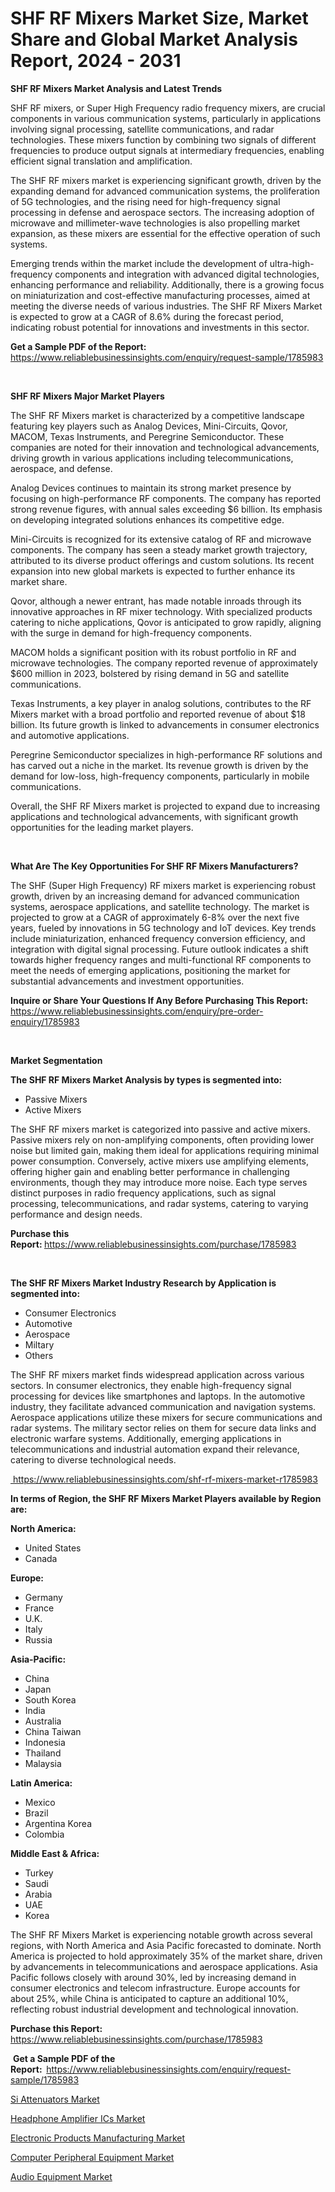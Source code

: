<p><h1>SHF RF Mixers Market Size, Market Share and Global Market Analysis Report, 2024 - 2031</h1></p><p><strong>SHF RF Mixers Market Analysis and Latest Trends</strong></p>
<p><p>SHF RF mixers, or Super High Frequency radio frequency mixers, are crucial components in various communication systems, particularly in applications involving signal processing, satellite communications, and radar technologies. These mixers function by combining two signals of different frequencies to produce output signals at intermediary frequencies, enabling efficient signal translation and amplification.</p><p>The SHF RF mixers market is experiencing significant growth, driven by the expanding demand for advanced communication systems, the proliferation of 5G technologies, and the rising need for high-frequency signal processing in defense and aerospace sectors. The increasing adoption of microwave and millimeter-wave technologies is also propelling market expansion, as these mixers are essential for the effective operation of such systems.</p><p>Emerging trends within the market include the development of ultra-high-frequency components and integration with advanced digital technologies, enhancing performance and reliability. Additionally, there is a growing focus on miniaturization and cost-effective manufacturing processes, aimed at meeting the diverse needs of various industries. The SHF RF Mixers Market is expected to grow at a CAGR of 8.6% during the forecast period, indicating robust potential for innovations and investments in this sector.</p></p>
<p><strong>Get a Sample PDF of the Report:&nbsp;</strong> <a href="https://www.reliablebusinessinsights.com/enquiry/request-sample/1785983?utm_campaign=41&utm_medium=2&utm_source=Github&utm_content=ia&utm_term=19122024&utm_id=shf-rf-mixers">https://www.reliablebusinessinsights.com/enquiry/request-sample/1785983</a></p>
<p>&nbsp;</p>
<p><strong>SHF RF Mixers Major Market Players</strong></p>
<p><p>The SHF RF Mixers market is characterized by a competitive landscape featuring key players such as Analog Devices, Mini-Circuits, Qovor, MACOM, Texas Instruments, and Peregrine Semiconductor. These companies are noted for their innovation and technological advancements, driving growth in various applications including telecommunications, aerospace, and defense.</p><p>Analog Devices continues to maintain its strong market presence by focusing on high-performance RF components. The company has reported strong revenue figures, with annual sales exceeding $6 billion. Its emphasis on developing integrated solutions enhances its competitive edge.</p><p>Mini-Circuits is recognized for its extensive catalog of RF and microwave components. The company has seen a steady market growth trajectory, attributed to its diverse product offerings and custom solutions. Its recent expansion into new global markets is expected to further enhance its market share.</p><p>Qovor, although a newer entrant, has made notable inroads through its innovative approaches in RF mixer technology. With specialized products catering to niche applications, Qovor is anticipated to grow rapidly, aligning with the surge in demand for high-frequency components.</p><p>MACOM holds a significant position with its robust portfolio in RF and microwave technologies. The company reported revenue of approximately $600 million in 2023, bolstered by rising demand in 5G and satellite communications.</p><p>Texas Instruments, a key player in analog solutions, contributes to the RF Mixers market with a broad portfolio and reported revenue of about $18 billion. Its future growth is linked to advancements in consumer electronics and automotive applications.</p><p>Peregrine Semiconductor specializes in high-performance RF solutions and has carved out a niche in the market. Its revenue growth is driven by the demand for low-loss, high-frequency components, particularly in mobile communications.</p><p>Overall, the SHF RF Mixers market is projected to expand due to increasing applications and technological advancements, with significant growth opportunities for the leading market players.</p></p>
<p>&nbsp;</p>
<p><strong>What Are The Key Opportunities For SHF RF Mixers Manufacturers?</strong></p>
<p><p>The SHF (Super High Frequency) RF mixers market is experiencing robust growth, driven by an increasing demand for advanced communication systems, aerospace applications, and satellite technology. The market is projected to grow at a CAGR of approximately 6-8% over the next five years, fueled by innovations in 5G technology and IoT devices. Key trends include miniaturization, enhanced frequency conversion efficiency, and integration with digital signal processing. Future outlook indicates a shift towards higher frequency ranges and multi-functional RF components to meet the needs of emerging applications, positioning the market for substantial advancements and investment opportunities.</p></p>
<p><strong>Inquire or Share Your Questions If Any Before Purchasing This Report:</strong> <a href="https://www.reliablebusinessinsights.com/enquiry/pre-order-enquiry/1785983?utm_campaign=41&utm_medium=2&utm_source=Github&utm_content=ia&utm_term=19122024&utm_id=shf-rf-mixers">https://www.reliablebusinessinsights.com/enquiry/pre-order-enquiry/1785983</a></p>
<p>&nbsp;</p>
<p><strong>Market Segmentation</strong></p>
<p><strong>The SHF RF Mixers Market Analysis by types is segmented into:</strong></p>
<p><ul><li>Passive Mixers</li><li>Active Mixers</li></ul></p>
<p><p>The SHF RF mixers market is categorized into passive and active mixers. Passive mixers rely on non-amplifying components, often providing lower noise but limited gain, making them ideal for applications requiring minimal power consumption. Conversely, active mixers use amplifying elements, offering higher gain and enabling better performance in challenging environments, though they may introduce more noise. Each type serves distinct purposes in radio frequency applications, such as signal processing, telecommunications, and radar systems, catering to varying performance and design needs.</p></p>
<p><strong>Purchase this Report:&nbsp;</strong><a href="https://www.reliablebusinessinsights.com/purchase/1785983?utm_campaign=41&utm_medium=2&utm_source=Github&utm_content=ia&utm_term=19122024&utm_id=shf-rf-mixers">https://www.reliablebusinessinsights.com/purchase/1785983</a></p>
<p>&nbsp;</p>
<p><strong>The SHF RF Mixers Market Industry Research by Application is segmented into:</strong></p>
<p><ul><li>Consumer Electronics</li><li>Automotive</li><li>Aerospace</li><li>Miltary</li><li>Others</li></ul></p>
<p><p>The SHF RF mixers market finds widespread application across various sectors. In consumer electronics, they enable high-frequency signal processing for devices like smartphones and laptops. In the automotive industry, they facilitate advanced communication and navigation systems. Aerospace applications utilize these mixers for secure communications and radar systems. The military sector relies on them for secure data links and electronic warfare systems. Additionally, emerging applications in telecommunications and industrial automation expand their relevance, catering to diverse technological needs.</p></p>
<p><a href="https://www.reliablebusinessinsights.com/shf-rf-mixers-market-r1785983?utm_campaign=41&utm_medium=2&utm_source=Github&utm_content=ia&utm_term=19122024&utm_id=shf-rf-mixers">&nbsp;https://www.reliablebusinessinsights.com/shf-rf-mixers-market-r1785983</a></p>
<p><strong>In terms of Region, the SHF RF Mixers Market Players available by Region are:</strong></p>
<p>
    <p> <strong> North America: </strong>
        <ul>
            <li>United States</li>
            <li>Canada</li>
        </ul>
        </p> 
    <p> <strong> Europe: </strong>
        <ul>
            <li>Germany</li>
            <li>France</li>
            <li>U.K.</li>
            <li>Italy</li>
            <li>Russia</li>
        </ul>
        </p> 
    <p> <strong> Asia-Pacific: </strong>
        <ul>
            <li>China</li>
            <li>Japan</li>
            <li>South Korea</li>
            <li>India</li>
            <li>Australia</li>
            <li>China Taiwan</li>
            <li>Indonesia</li>
            <li>Thailand</li>
            <li>Malaysia</li>
        </ul>
        </p> 
    <p> <strong> Latin America: </strong>
        <ul>
            <li>Mexico</li>
            <li>Brazil</li>
            <li>Argentina Korea</li>
            <li>Colombia</li>
        </ul>
        </p> 
    <p> <strong> Middle East & Africa: </strong>
        <ul>
            <li>Turkey</li>
            <li>Saudi</li>
            <li>Arabia</li>
            <li>UAE</li>
            <li>Korea</li>
        </ul>
    </p>
    </p>
<p><p>The SHF RF Mixers Market is experiencing notable growth across several regions, with North America and Asia Pacific forecasted to dominate. North America is projected to hold approximately 35% of the market share, driven by advancements in telecommunications and aerospace applications. Asia Pacific follows closely with around 30%, led by increasing demand in consumer electronics and telecom infrastructure. Europe accounts for about 25%, while China is anticipated to capture an additional 10%, reflecting robust industrial development and technological innovation.</p></p>
<p><strong>Purchase this Report: </strong><a href="https://www.reliablebusinessinsights.com/purchase/1785983?utm_campaign=41&utm_medium=2&utm_source=Github&utm_content=ia&utm_term=19122024&utm_id=shf-rf-mixers">https://www.reliablebusinessinsights.com/purchase/1785983</a></p>
<p>&nbsp;<strong>Get a Sample PDF of the Report:&nbsp;&nbsp;</strong><a href="https://www.reliablebusinessinsights.com/enquiry/request-sample/1785983?utm_campaign=41&utm_medium=2&utm_source=Github&utm_content=ia&utm_term=19122024&utm_id=shf-rf-mixers">https://www.reliablebusinessinsights.com/enquiry/request-sample/1785983</a></p>
<p><strong></strong></p>
<p><p><a href="https://github.com/sca704osol/Market-Research-Report-List-1/blob/main/si-attenuators-market.md?utm_campaign=41&utm_medium=2&utm_source=Github&utm_content=ia&utm_term=19122024&utm_id=shf-rf-mixers">Si Attenuators Market</a></p><p><a href="https://github.com/nicoletavirag/Market-Research-Report-List-5/blob/main/headphone-amplifier-ics-market.md?utm_campaign=41&utm_medium=2&utm_source=Github&utm_content=ia&utm_term=19122024&utm_id=shf-rf-mixers">Headphone Amplifier ICs Market</a></p><p><a href="https://www.linkedin.com/pulse/electronic-products-manufacturing-market-update-growth-goals-aazse?utm_campaign=41&utm_medium=2&utm_source=Github&utm_content=ia&utm_term=19122024&utm_id=shf-rf-mixers">Electronic Products Manufacturing Market</a></p><p><a href="https://www.linkedin.com/pulse/computer-peripheral-equipment-market-report-industry-value-fthqe?utm_campaign=41&utm_medium=2&utm_source=Github&utm_content=ia&utm_term=19122024&utm_id=shf-rf-mixers">Computer Peripheral Equipment Market</a></p><p><a href="https://www.linkedin.com/pulse/why-audio-equipment-market-thriving-143-cagr-through-2031-pvozf?utm_campaign=41&utm_medium=2&utm_source=Github&utm_content=ia&utm_term=19122024&utm_id=shf-rf-mixers">Audio Equipment Market</a></p></p>